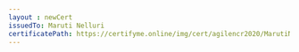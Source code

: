 ```yaml
--- 
layout : newCert 
issuedTo: Maruti Nelluri 
certificatePath: https://certifyme.online/img/cert/agilencr2020/MarutiNelluri_3b986.png
--- 
```

